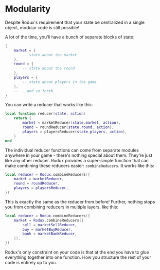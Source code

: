 # Modularity
Despite Rodux's requirement that your state be centralized in a single object, modular code is still possible!

A lot of the time, you'll have a bunch of separate blocks of state:

```lua
{
    market = {
        -- state about the market
    },
    round = {
        -- state about the round
    },
    players = {
        -- state about players in the game
    },
    -- ...and so forth
}
```

You can write a reducer that works like this:

```lua
local function reducer(state, action)
    return {
        market = marketReducer(state.market, action),
        round = roundReducer(state.round, action),
        players = playersReducer(state.players, action),
    }
end
```

The individual reducer functions can come from separate modules anywhere in your game - there's nothing special about them. They're just like any other reducer. Rodux provides a super-simple function that can make combining these reducers easier: `combineReducers`. It works like this:

```lua
local reducer = Rodux.combineReducers({
    market = marketReducer,
    round = roundReducer,
    players = playersReducer,
})
```

This is exactly the same as the reducer from before! Further, nothing stops you from combining reducers in multiple layers, like this:

```lua
local reducer = Rodux.combineReducers({
    market = Rodux.combineReducers({
        sell = marketSellReducer,
        buy = marketBuyReducer,
        bank = marketBankReducer,
    }),
})
```

Rodux's only constraint on your code is that at the end you have to glue everything together into one function. How you structure the rest of your code is entirely up to you.
